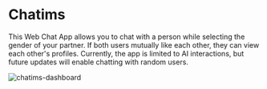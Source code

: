 # Chatims


This Web Chat App allows you to chat with a person while selecting the gender of your partner. If both users mutually like each other, they can view each other's profiles. Currently, the app is limited to AI interactions, but future updates will enable chatting with random users.



![chatims-dashboard](https://github.com/user-attachments/assets/3e233838-eac2-49aa-975c-e4c778853068)
